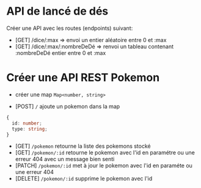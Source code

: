 # API de lancé de dés

Créer une API avec les routes (endpoints) suivant:

- [GET] /dice/:max => envoi un entier aléatoire entre 0 et :max
- [GET] /dice/:max/:nombreDeDé => renvoi un tableau contenant :nombreDeDé entier entre 0 et :max

# Créer une API REST Pokemon

- créer une map `Map<number, string>` 

- [POST] `/` ajoute un pokemon dans la map
```ts
{
  id: number;
  type: string;
}
```
- [GET] `/pokemon` retourne la liste des pokemons stocké
- [GET] `/pokemon/:id` retourne le pokemon avec l'id en paramétre ou une erreur 404 avec un message bien senti
- [PATCH] `/pokemon/:id` met à jour le pokemon avec l'id en paraméte ou une erreur 404
- [DELETE] `/pokemon/:id` supprime le pokemon avec l'id


